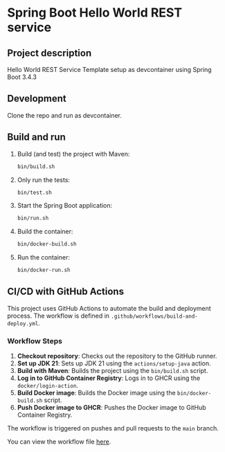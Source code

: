# Spring Boot Hello World REST service

## Project description
Hello World REST Service Template setup as devcontainer using Spring Boot 3.4.3

## Development
Clone the repo and run as devcontainer. 

## Build and run

1. Build (and test) the project with Maven:
    ```bash
    bin/build.sh
    ```
2. Only run the tests:
    ```bash
    bin/test.sh
    ```
3. Start the Spring Boot application:
    ```bash
    bin/run.sh
    ```
4. Build the container:
    ```bash
    bin/docker-build.sh
    ```
5. Run the container:
    ```bash
    bin/docker-run.sh
    ```

## CI/CD with GitHub Actions

This project uses GitHub Actions to automate the build and deployment process. The workflow is defined in `.github/workflows/build-and-deploy.yml`.

### Workflow Steps

1. **Checkout repository**: Checks out the repository to the GitHub runner.
2. **Set up JDK 21**: Sets up JDK 21 using the `actions/setup-java` action.
3. **Build with Maven**: Builds the project using the `bin/build.sh` script.
4. **Log in to GitHub Container Registry**: Logs in to GHCR using the `docker/login-action`.
5. **Build Docker image**: Builds the Docker image using the `bin/docker-build.sh` script.
6. **Push Docker image to GHCR**: Pushes the Docker image to GitHub Container Registry.

The workflow is triggered on pushes and pull requests to the `main` branch.

You can view the workflow file [here](.github/workflows/build-and-deploy.yml).
